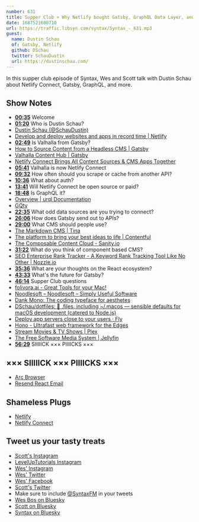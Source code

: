 ```yaml
---
number: 631
title: Supper Club × Why Netlify bought Gatsby, GraphQL Data Layer, and Headless CMS with Dustin Schau
date: 1687521600710
url: https://traffic.libsyn.com/syntax/Syntax_-_631.mp3
guest:
  name: Dustin Schau
  of: Gatsby, Netlify
  github: DSchau
  twitter: SchauDustin
  url: https://dustinschau.com/
---
```


In this supper club episode of Syntax, Wes and Scott talk with Dustin Schau about Netlify Connect, Gatsby, GraphQL, and more.

## Show Notes

- **[00:35](#t=00:35)** Welcome
- **[01:20](#t=01:20)** Who is Dustin Schau?
- [Dustin Schau (@SchauDustin)](https://twitter.com/SchauDustin)
- [Develop and deploy websites and apps in record time | Netlify](https://www.netlify.com/)
- **[02:49](#t=02:49)** Is Valhalla from Gatsby?
- [How to Source Content from a Headless CMS | Gatsby](https://www.gatsbyjs.com/docs/how-to/sourcing-data/headless-cms/)
- [Valhalla Content Hub | Gatsby](https://www.gatsbyjs.com/products/valhalla-content-hub/)
- [Netlify Connect Brings All Content Sources & CMS Apps Together](https://www.netlify.com/products/connect/)
- **[05:41](#t=05:41)** Valhalla is now Netlify Connect
- **[09:32](#t=09:32)** How often should you scrape or cache from another API?
- **[10:36](#t=10:36)** What about auth?
- **[13:41](#t=13:41)** Will Netlify Connect be open source or paid?
- **[18:48](#t=18:48)** Is GraphQL it?
- [Overview | urql Documentation](https://formidable.com/open-source/urql/docs/)
- [GQty](https://gqty.dev/)
- **[22:35](#t=22:35)** What odd data sources are you trying to connect?
- **[26:06](#t=26:06)** How does Gatsby send out to APIs?
- **[29:00](#t=29:00)** What CMS should people use?
- [The Markdown CMS | Tina](https://tina.io/)
- [The platform to bring your best ideas to life | Contentful](https://www.contentful.com/)
- [The Composable Content Cloud - Sanity.io](https://www.sanity.io/)
- **[31:22](#t=31:22)** What do you think of component based CMS?
- [SEO Enterprise Rank Tracker - A Keyword Rank Tracking Tool Like No Other | Nozzle.io](https://nozzle.io/)
- **[35:36](#t=35:36)** What are your thoughts on the React ecosystem?
- **[43:33](#t=43:33)** What's the future for Gatsby?
- **[46:14](#t=46:14)** Supper Club questions
- [folivora.ai - Great Tools for your Mac!](https://folivora.ai/)
- [Noodlesoft – Noodlesoft – Simply Useful Software](https://www.noodlesoft.com/)
- [Dank Mono: The coding typeface for aesthetes](https://philpl.gumroad.com/l/dank-mono)
- [DSchau/dotfiles: :wrench: .files, including ~/.macos — sensible defaults for macOS development (catered to Node.js)](https://github.com/DSchau/dotfiles)
- [Deploy app servers close to your users · Fly](https://fly.io/)
- [Hono - Ultrafast web framework for the Edges](https://hono.dev/)
- [Stream Movies & TV Shows | Plex](https://www.plex.tv/)
- [The Free Software Media System | Jellyfin](https://jellyfin.org/)
- **[56:29](#t=56:29)** SIIIIICK ××× PIIIICKS ×××

## ××× SIIIIICK ××× PIIIICKS ×××

- [Arc Browser](https://arc.net/)
- [Resend React Email](https://resend.com/)

## Shameless Plugs

- [Netlify](http://Netlify.com)
- [Netlify Connect](https://ntl.fyi/sanity)

## Tweet us your tasty treats

- [Scott's Instagram](https://www.instagram.com/stolinski/)
- [LevelUpTutorials Instagram](https://www.instagram.com/LevelUpTutorials/)
- [Wes' Instagram](https://www.instagram.com/wesbos/)
- [Wes' Twitter](https://twitter.com/wesbos)
- [Wes' Facebook](https://www.facebook.com/wesbos.developer)
- [Scott's Twitter](https://twitter.com/stolinski)
- Make sure to include [@SyntaxFM](https://twitter.com/SyntaxFM) in your tweets
- [Wes Bos on Bluesky](https://bsky.app/profile/wesbos.com)
- [Scott on Bluesky](https://bsky.app/profile/tolin.ski)
- [Syntax on Bluesky](https://bsky.app/profile/syntax.fm)
